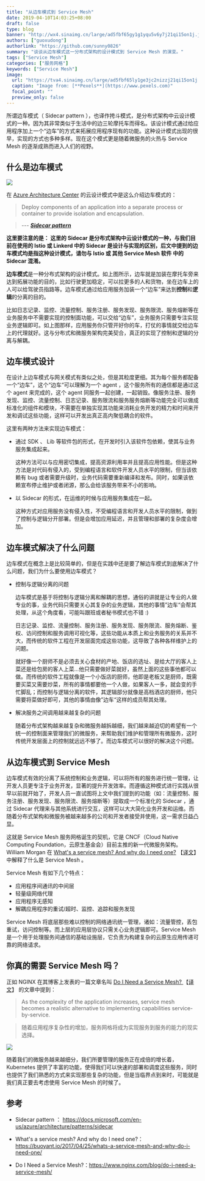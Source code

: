 ```yaml
---
title: "从边车模式到 Service Mesh"
date: 2019-04-10T14:03:25+08:00
draft: false
type: blog
banner: "http://wx4.sinaimg.cn/large/ad5fbf65gy1g1yqu5v6y7j21qi15on1j.jpg"
authors: ["guoxudong"]
authorlink: "https://github.com/sunny0826"
summary: "谈谈从边车模式这一分布式架构的设计模式到 Service Mesh 的演变。"
tags: ["Service Mesh"]
categories: ["服务网格"]
keywords: ["Service Mesh"]
image:
  url: "https://tva4.sinaimg.cn/large/ad5fbf65ly1ge3jc2nizzj21qi15on1j.jpg"
  caption: "Image from: [**Pexels**](https://www.pexels.com)"
  focal_point: ""
  preview_only: false
---
```

所谓边车模式（ Sidecar pattern ），也译作挎斗模式，是分布式架构中云设计模式的一种。因为其非常类似于生活中的边三轮摩托车而得名。该设计模式通过给应用程序加上一个“边车”的方式来拓展应用程序现有的功能。这种设计模式出现的很早，实现的方式也多种多样。现在这个模式更是随着微服务的火热与 Service Mesh 的逐渐成熟而进入人们的视野。

## 什么是边车模式

![](http://tva2.sinaimg.cn/large/ad5fbf65ly1g18zhnoh76j20dw0dw752.jpg)

在 [Azure Architecture Center](https://docs.microsoft.com/en-us/azure/architecture/patterns/) 的云设计模式中是这么介绍边车模式的：

> Deploy components of an application into a separate process or container to provide isolation and encapsulation. 

> --- ***[Sidecar pattern](https://docs.microsoft.com/en-us/azure/architecture/patterns/sidecar)***

**这里要注意的是： 这里的 Sidecar 是分布式架构中云设计模式的一种，与我们目前在使用的 Istio 或 Linkerd 中的 Sidecar 是设计与实现的区别，后文中提到的边车模式均是指这种设计模式，请勿与 Istio 或 其他 Service Mesh 软件 中的 Sidecar 混淆。**

**边车模式**是一种分布式架构的设计模式。如上图所示，边车就是加装在摩托车旁来达到拓展功能的目的，比如行驶更加稳定，可以拉更多的人和货物，坐在边车上的人可以给驾驶员指路等。边车模式通过给应用服务加装一个“边车”来达到**控制**和**逻辑**的分离的目的。

比如日志记录、监控、流量控制、服务注册、服务发现、服务限流、服务熔断等在业务服务中不需要实现的控制面功能，可以交给“边车”，业务服务只需要专注实现业务逻辑即可。如上图那样，应用服务你只管开好你的车，打仗的事情就交给边车上的代理就好。这与分布式和微服务架构完美契合，真正的实现了控制和逻辑的分离与解耦。

## 边车模式设计

在设计上边车模式与网关模式有类似之处，但是其粒度更细。其为每个服务都配备一个“边车”，这个“边车“可以理解为一个 agent ，这个服务所有的通信都是通过这个 agent 来完成的，这个 agent 同服务一起创建，一起销毁。像服务注册、服务发现、监控、流量控制、日志记录、服务限流和服务服务熔断等功能完全可以做成标准化的组件和模块，不需要在单独实现其功能来消耗业务开发的精力和时间来开发和调试这些功能，这样可以开发出真正高内聚低耦合的软件。

这里有两种方法来实现边车模式：

- 通过 SDK 、 Lib 等软件包的形式，在开发时引入该软件包依赖，使其与业务服务集成起来。

    这种方法可以与应用密切集成，提高资源利用率并且提高应用性能。但是这种方法是对代码有侵入的，受到编程语言和软件开发人员水平的限制，但当该依赖有 bug 或者需要升级时，业务代码需要重新编译和发布。同时，如果该依赖宣布停止维护或者闭源，那么会给该服务带来不小的影响。

- 以 Sidecar 的形式，在运维的时候与应用服务集成在一起。

    这种方式对应用服务没有侵入性，不受编程语言和开发人员水平的限制，做到了控制与逻辑分开部署。但是会增加应用延迟，并且管理和部署的复杂度会增加。

## 边车模式解决了什么问题

边车模式在概念上是比较简单的，但是在实践中还是要了解边车模式到底解决了什么问题，我们为什么要使用边车模式？

- 控制与逻辑分离的问题

    边车模式是基于将控制与逻辑分离和解耦的思想，通俗的讲就是让专业的人做专业的事，业务代码只需要关心其复杂的业务逻辑，其他的事情”边车“会帮其处理，从这个角度看，可能叫跟班或者秘书模式也不错 :)

    日志记录、监控、流量控制、服务注册、服务发现、服务限流、服务熔断、鉴权、访问控制和服务调用可视化等，这些功能从本质上和业务服务的关系并不大，而传统的软件工程在开发层面完成这些功能，这导致了各种各样维护上的问题。
    
    就好像一个厨师不是必须去关心食材的产地、饭店的选址、是给大厅的客人上菜还是给包房的客人上菜...他只需要做好菜就好，虽然上面的这些事他都可以做。而传统的软件工程就像是一个小饭店的厨师，他即是老板又是厨师，既需要买菜又需要炒菜，所有的事情都要他一个人做，如果客人一多，就会变的手忙脚乱；而控制与逻辑分离的软件，其逻辑部分就像是高档酒店的厨师，他只需要将菜做好即可，其他的事情由像”边车“这样的成员帮其处理。

- 解决服务之间调用越来越复杂的问题

    随着分布式架构越来越复杂和微服务越拆越细，我们越来越迫切的希望有一个统一的控制面来管理我们的微服务，来帮助我们维护和管理所有微服务，这时传统开发层面上的控制就远远不够了。而边车模式可以很好的解决这个问题。

## 从边车模式到 Service Mesh

边车模式有效的分离了系统控制和业务逻辑，可以将所有的服务进行统一管理，让开发人员更专注于业务开发，显著的提升开发效率。而遵循这种模式进行实践从很早以前就开始了，开发人员一直试图将上文中我们提到的功能（如：流量控制、服务注册、服务发现、服务限流、服务熔断等）提取成一个标准化的 Sidecar ，通过 Sidecar 代理来与其他系统进行交互，这样可以大大简化业务开发和运维。而随着分布式架构和微服务被越来越多的公司和开发者接受并使用，这一需求日益凸显。

这就是 Service Mesh 服务网格诞生的契机，它是 CNCF（Cloud Native Computing Foundation，云原生基金会）目前主推的新一代微服务架构。 William Morgan 在 [What's a service mesh? And why do I need one?](https://buoyant.io/2017/04/25/whats-a-service-mesh-and-why-do-i-need-one/) 【[译文](https://blog.maoxianplay.com/posts/whats-a-service-mesh-and-why-do-i-need-one/)】中解释了什么是 Service Mesh 。

Service Mesh 有如下几个特点：

- 应用程序间通讯的中间层
- 轻量级网络代理
- 应用程序无感知
- 解耦应用程序的重试/超时、监控、追踪和服务发现

Service Mesh 将底层那些难以控制的网络通讯统一管理，诸如：流量管控，丢包重试，访问控制等。而上层的应用层协议只需关心业务逻辑即可。Service Mesh 是一个用于处理服务间通信的基础设施层，它负责为构建复杂的云原生应用传递可靠的网络请求。


## 你真的需要 Service Mesh 吗？

正如 NGINX 在其博客上发表的一篇文章名叫 [Do I Need a Service Mesh? ](https://www.nginx.com/blog/do-i-need-a-service-mesh/) 【[译文](http://www.servicemesher.com/blog/do-i-need-a-service-mesh/)】 的文章中提到：

> As the complexity of the application increases, service mesh becomes a realistic alternative to implementing capabilities service-by-service.

>随着应用程序复杂性的增加，服务网格将成为实现服务到服务的能力的现实选择。

![](http://wx4.sinaimg.cn/large/ad5fbf65gy1g1yqgvxvzrj20sg0fxgnw.jpg)

随着我们的微服务越来越细分，我们所要管理的服务正在成倍的增长着，Kubernetes 提供了丰富的功能，使得我们可以快速的部署和调度这些服务，同时也提供了我们熟悉的方式来实现那些复杂的功能，但是当临界点到来时，可能就是我们真正要去考虑使用 Service Mesh 的时候了。

## 参考

- Sidecar pattern ： https://docs.microsoft.com/en-us/azure/architecture/patterns/sidecar

- What's a service mesh? And why do I need one?： https://buoyant.io/2017/04/25/whats-a-service-mesh-and-why-do-i-need-one/ 

- Do I Need a Service Mesh?：https://www.nginx.com/blog/do-i-need-a-service-mesh/ 
